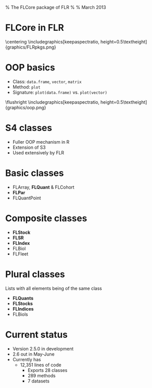 % The FLCore package of FLR
%
% March 2013

# FLCore in FLR
\centering
\includegraphics[keepaspectratio, height=0.5\textheight]{graphics/FLRpkgs.png}

# OOP basics

* Class: `data.frame`, `vector`, `matrix`
* Method: `plot`
* Signature: `plot(data.frame)` vs. `plot(vector)`

\flushright
\includegraphics[keepaspectratio, height=0.5\textheight]{graphics/oop.png}

# S4 classes

* Fuller OOP mechanism in R
* Extension of S3
* Used extensively by FLR

# Basic classes

* FLArray, **FLQuant** & FLCohort
* **FLPar**
* FLQuantPoint

# Composite classes

* **FLStock**
* **FLSR**
* **FLIndex**
* FLBiol
* FLFleet

# Plural classes

Lists with all elements being of the same class

* **FLQuants**
* **FLStocks**
* **FLIndices**
* FLBiols

# Current status

* Version 2.5.0 in development
* 2.6 out in May-June
* Currently has
  * 12,351 lines of code
	* Exports 28 classes
	* 289 methods
	* 7 datasets
